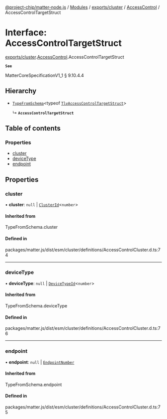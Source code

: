 [@project-chip/matter-node.js](../README.md) / [Modules](../modules.md) / [exports/cluster](../modules/exports_cluster.md) / [AccessControl](../modules/exports_cluster.AccessControl.md) / AccessControlTargetStruct

# Interface: AccessControlTargetStruct

[exports/cluster](../modules/exports_cluster.md).[AccessControl](../modules/exports_cluster.AccessControl.md).AccessControlTargetStruct

**`See`**

MatterCoreSpecificationV1_1 § 9.10.4.4

## Hierarchy

- [`TypeFromSchema`](../modules/exports_tlv.md#typefromschema)\<typeof [`TlvAccessControlTargetStruct`](../modules/exports_cluster.AccessControl.md#tlvaccesscontroltargetstruct)\>

  ↳ **`AccessControlTargetStruct`**

## Table of contents

### Properties

- [cluster](exports_cluster.AccessControl.AccessControlTargetStruct.md#cluster)
- [deviceType](exports_cluster.AccessControl.AccessControlTargetStruct.md#devicetype)
- [endpoint](exports_cluster.AccessControl.AccessControlTargetStruct.md#endpoint)

## Properties

### cluster

• **cluster**: ``null`` \| [`ClusterId`](../modules/exports_datatype.md#clusterid)\<`number`\>

#### Inherited from

TypeFromSchema.cluster

#### Defined in

packages/matter.js/dist/esm/cluster/definitions/AccessControlCluster.d.ts:74

___

### deviceType

• **deviceType**: ``null`` \| [`DeviceTypeId`](../modules/exports_datatype.md#devicetypeid)\<`number`\>

#### Inherited from

TypeFromSchema.deviceType

#### Defined in

packages/matter.js/dist/esm/cluster/definitions/AccessControlCluster.d.ts:76

___

### endpoint

• **endpoint**: ``null`` \| [`EndpointNumber`](../modules/exports_datatype.md#endpointnumber)

#### Inherited from

TypeFromSchema.endpoint

#### Defined in

packages/matter.js/dist/esm/cluster/definitions/AccessControlCluster.d.ts:75

